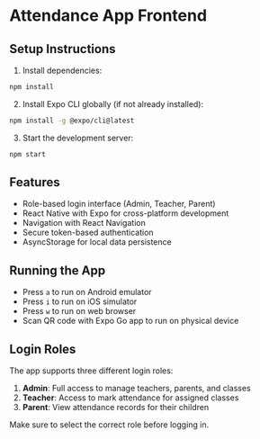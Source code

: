 # Attendance App Frontend

## Setup Instructions

1. Install dependencies:

```bash
npm install
```

2. Install Expo CLI globally (if not already installed):

```bash
npm install -g @expo/cli@latest
```

3. Start the development server:

```bash
npm start
```

## Features

- Role-based login interface (Admin, Teacher, Parent)
- React Native with Expo for cross-platform development
- Navigation with React Navigation
- Secure token-based authentication
- AsyncStorage for local data persistence

## Running the App

- Press `a` to run on Android emulator
- Press `i` to run on iOS simulator
- Press `w` to run on web browser
- Scan QR code with Expo Go app to run on physical device

## Login Roles

The app supports three different login roles:

1. **Admin**: Full access to manage teachers, parents, and classes
2. **Teacher**: Access to mark attendance for assigned classes
3. **Parent**: View attendance records for their children

Make sure to select the correct role before logging in.
